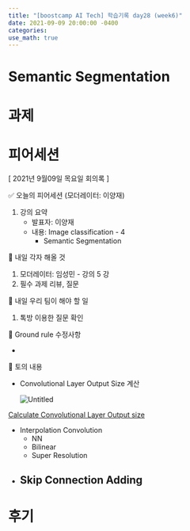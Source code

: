 ```yaml
---
title: "[boostcamp AI Tech] 학습기록 day28 (week6)"
date: 2021-09-09 20:00:00 -0400
categories:
use_math: true
---
```


# Semantic Segmentation



# 과제

# 피어세션
[ 2021년 9월09일 목요일 회의록 ]

✅ 오늘의 피어세션 (모더레이터: 이양재)

1. 강의 요약
    - 발표자: 이양재
    - 내용: Image classification - 4
        - Semantic Segmentation

📢 내일 각자 해올 것

1. 모더레이터: 임성민 - 강의 5 강
2. 필수 과제 리뷰, 질문

📢 내일 우리 팀이 해야 할 일

1. 톡방 이용한 질문 확인

📢 Ground rule 수정사항

- 

📢 토의 내용

- Convolutional Layer Output Size 계산

    ![Untitled](https://s3-us-west-2.amazonaws.com/secure.notion-static.com/0c989c6a-2903-4ba0-9bd6-da522a86d91b/Untitled.png)

[Calculate Convolutional Layer Output size](https://m.blog.naver.com/PostView.naver?isHttpsRedirect=true&blogId=dunopiorg&logNo=221313170349)

- Interpolation Convolution
    - NN
    - Bilinear
    - Super Resolution
- Skip Connection Adding
    -
<!-- # 멘토링
1. 멘토 및 캠퍼 자기소개(30분)
    * 이가람 멘토
        * 대학원 진학
        * 취업/진로
        * 유학
        * 수학 딥러닝 관련

2. 이름/전공/향후 희망하는 진로(취업/대학원진학/창업 등)/부스트코스를 통해 기대하는 것들?
    * CV 도메인을 선택한 이유
    * 멘토링을 통해서 얻고자하는 것, 앞으로의 멘토링 방향 공유 (20분)
3. wrap-up(5분) -->

# 후기